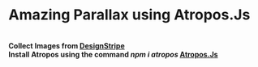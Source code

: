 <h1>Amazing Parallax using Atropos.Js</h1>
<br>
<b>Collect Images from <a href='https://designstripe.com/'>DesignStripe</a></b>
<br>
<b>Install Atropos using the command <i>npm i atropos</i> <a href='https://atroposjs.com/'>Atropos.Js</a></b>
